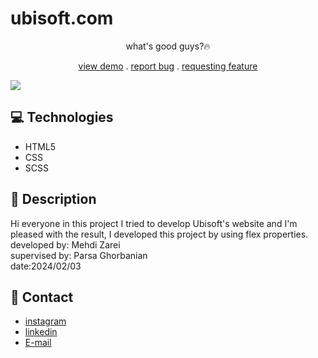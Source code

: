 # ubisoft.com
<p align="center"> what's good guys?🔥</p>
<p align="center">
<a href="https://mehdi-zaree.github.io/ubisoft/"target="_blank"> view demo</a> .
<a href="https://github.com/Mehdi-Zaree/newspaper-grid/issues">report bug</a> .
<a href="https://github.com/Mehdi-Zaree/newspaper-grid/issues">requesting feature</a></p>
<img src="https://github.com/Mehdi-Zaree/ubisoft/assets/155577064/48eab7d4-d484-4556-aa3d-a83f404c1ba7"></img>



</p>

## :computer: Technologies 
- HTML5
- CSS
- SCSS
## :page_facing_up: Description
Hi everyone in this project I tried to develop Ubisoft's website and I'm pleased with the result, I developed this project by using flex properties.</br>
developed by: Mehdi Zarei</br>
supervised by: Parsa Ghorbanian</br>
date:2024/02/03
## :iphone: Contact
- [instagram](https://instagram.com/mehdi_zarei-web)
- [linkedin](https://linkedin.com/in/mehdi-zri)
- [E-mail](mahdizarei22019@gmail.com)

 
